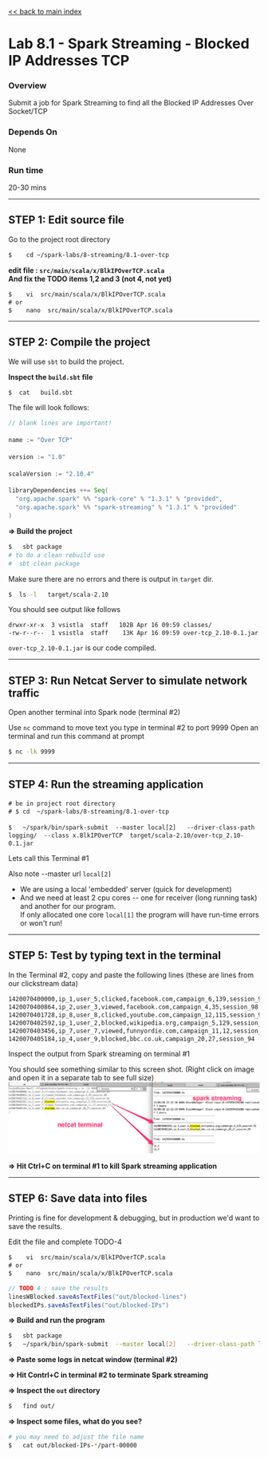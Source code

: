 [<< back to main index](../../README.md) 

Lab 8.1 - Spark Streaming - Blocked IP Addresses TCP 
==================================

### Overview
Submit a job for Spark Streaming to find all the Blocked IP Addresses Over Socket/TCP

### Depends On 
None

### Run time
20-30 mins


---------------------
STEP 1: Edit source file
---------------------
Go to the project root directory
```bash
$    cd ~/spark-labs/8-streaming/8.1-over-tcp
```

**edit file : `src/main/scala/x/BlkIPOverTCP.scala`**  
**And fix the TODO items 1,2 and 3 (not 4, not yet)**

```
$    vi  src/main/scala/x/BlkIPOverTCP.scala
# or 
$    nano  src/main/scala/x/BlkIPOverTCP.scala
```


--------------------------
STEP 2: Compile the project
--------------------------
We will use `sbt` to build the project.  

**Inspect the `build.sbt` file**
```bash
$  cat   build.sbt
```

The file will look follows:
```scala
// blank lines are important!

name := "Over TCP"

version := "1.0"

scalaVersion := "2.10.4"

libraryDependencies ++= Seq(
  "org.apache.spark" %% "spark-core" % "1.3.1" % "provided",
  "org.apache.spark" %% "spark-streaming" % "1.3.1" % "provided"
)

```


**=> Build the project**
```bash
$   sbt package
# to do a clean rebuild use
#  sbt clean package
```

Make sure there are no errors and there is output in `target` dir.
```bash
$  ls -l   target/scala-2.10
```
You should see output like follows
```
drwxr-xr-x  3 vsistla  staff   102B Apr 16 09:59 classes/
-rw-r--r--  1 vsistla  staff    13K Apr 16 09:59 over-tcp_2.10-0.1.jar
```

`over-tcp_2.10-0.1.jar`  is our code compiled.
 

----------------
STEP 3: Run Netcat Server to simulate network traffic
----------------
Open another terminal into Spark node (terminal #2)

Use `nc` command to move text you type in terminal #2 to port 9999
Open an terminal and run this command at prompt

```bash
$ nc -lk 9999
```

--------------------------
STEP 4: Run the streaming application
--------------------------
```
# be in project root directory
# $ cd  ~/spark-labs/8-streaming/8.1-over-tcp

$   ~/spark/bin/spark-submit  --master local[2]   --driver-class-path logging/  --class x.BlkIPOverTCP  target/scala-2.10/over-tcp_2.10-0.1.jar
```

Lets call this Terminal #1

Also note --master url `local[2]`
* We are using a local 'embedded' server  (quick for development)
* And we need at least 2 cpu cores -- one for receiver (long running task) and another for our program.  
If only allocated one core `local[1]`  the program will have run-time errors or won't run!


-------------------------
STEP 5:  Test by typing text in the terminal
-------------------------

In the Terminal #2, copy and paste the following lines (these are lines from our clickstream data)
```
1420070400000,ip_1,user_5,clicked,facebook.com,campaign_6,139,session_98
1420070400864,ip_2,user_3,viewed,facebook.com,campaign_4,35,session_98
1420070401728,ip_8,user_8,clicked,youtube.com,campaign_12,115,session_92
1420070402592,ip_1,user_2,blocked,wikipedia.org,campaign_5,129,session_91
1420070403456,ip_7,user_7,viewed,funnyordie.com,campaign_11,12,session_13
1420070405184,ip_4,user_9,blocked,bbc.co.uk,campaign_20,27,session_94
```

Inspect the output from Spark streaming on terminal #1

You should see something similar to this screen shot.
(Right click on image and open it in a separate tab to see full size)
![spark streaming 1](../../images/streaming-1a.png)

**=>  Hit Ctrl+C  on terminal #1 to kill Spark streaming application**

--------------------------
STEP 6: Save data into files
---------------------------
Printing is fine for development & debugging,  but in production we'd want to save the results.

Edit the file and complete TODO-4
```
$    vi  src/main/scala/x/BlkIPOverTCP.scala
# or 
$    nano  src/main/scala/x/BlkIPOverTCP.scala
```

```scala
// TODO 4 : save the results
linesWBlocked.saveAsTextFiles("out/blocked-lines")
blockedIPs.saveAsTextFiles("out/blocked-IPs")
```

**=> Build and run the program**
```bash
$   sbt package
$   ~/spark/bin/spark-submit  --master local[2]   --driver-class-path logging/  --class x.BlkIPOverTCP  target/scala-2.10/over-tcp_2.10-0.1.jar
```

**=> Paste some logs in netcat window (terminal #2)**

**=> Hit Contrl+C in terminal #2 to terminate Spark streaming**

**=> Inspect the `out` directory**
```bash
$   find out/
```

**=> Inspect some files, what do you see?**
```bash
# you may need to adjust the file name 
$   cat out/blocked-IPs-*/part-00000
```
